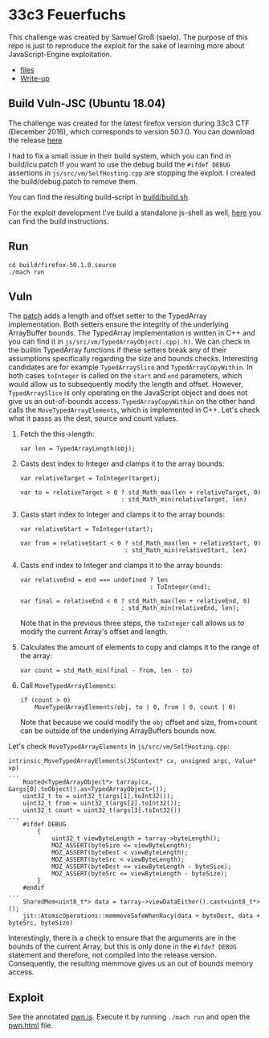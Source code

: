 33c3 Feuerfuchs
===

This challenge was created by Samuel Groß (saelo).
The purpose of this repo is just to reproduce the exploit for the sake of learning more about JavaScript-Engine exploitation.

*   [files](https://github.com/saelo/feuerfuchs)
*   [Write-up](https://bruce30262.github.io/Learning-browser-exploitation-via-33C3-CTF-feuerfuchs-challenge/)

## Build Vuln-JSC (Ubuntu 18.04)

The challenge was created for the latest firefox version during 33c3 CTF (December 2016), which corresponds to version 50.1.0.
You can download the release [here](https://ftp.mozilla.org/pub/firefox/releases/50.1.0/source/firefox-50.1.0.source.tar.xz)

I had to fix a small issue in their build system, which you can find in build/icu.patch
If you want to use the debug build the `#ifdef DEBUG` assertions in `js/src/vm/SelfHosting.cpp` are stopping the exploit.
I created the build/debug.patch to remove them.

You can find the resulting build-script in [build/build.sh](build/build.sh).

For the exploit development I've build a standalone js-shell as well, [here](https://github.com/m1ghtym0/browser-pwn#spidermonkey) you can find the build instructions.

## Run

```
cd build/firefox-50.1.0.source
./mach run
```

## Vuln

The [patch](build/feuerfuchs.patch) adds a length and offset setter to the TypedArray implementation.
Both setters ensure the integrity of the underlying ArrayBuffer bounds.
The TypedArray implementation is written in C++ and you can find it in `js/src/vm/TypedArrayObject(.cpp|.h)`.
We can check in the builtin TypedArray functions if these setters break any of their assumptions specifically regarding the size and bounds checks.
Interesting candidates are for example `TypedArraySlice` and `TypedArrayCopyWithin`.
In both cases `toInteger` is called on the `start` and `end` parameters, which would allow us to subsequently modify the length and offset.
However, `TypedArraySlice` is only operating on the JavaScript object and does not give us an out-of-bounds access.
`TypedArrayCopyWithin` on the other hand calls the `MoveTypedArrayElements`, which is implemented in C++.
Let's check what it passs as the dest, source and count values.

1. Fetch the this->length:

    ```
    var len = TypedArrayLength(obj);
    ```

2. Casts dest index to Integer and clamps it to the array bounds:

    ```
    var relativeTarget = ToInteger(target);

    var to = relativeTarget < 0 ? std_Math_max(len + relativeTarget, 0)
                                : std_Math_min(relativeTarget, len)
    ```

3. Casts start index to Integer and clamps it to the array bounds:

    ```
    var relativeStart = ToInteger(start);

    var from = relativeStart < 0 ? std_Math_max(len + relativeStart, 0)
                                 : std_Math_min(relativeStart, len)
    ```

4. Casts end index to Integer and clamps it to the array bounds:

    ```
    var relativeEnd = end === undefined ? len
                                        : ToInteger(end);

    var final = relativeEnd < 0 ? std_Math_max(len + relativeEnd, 0)
                                : std_Math_min(relativeEnd, len);
    ```                                
    Note that in the previous three steps, the `toInteger` call allows us to modify the current Array's offset and length.

5. Calculates the amount of elements to copy and clamps it to the range of the array:

    ```
    var count = std_Math_min(final - from, len - to)
    ```

6. Call `MoveTypedArrayElements`:

    ```
    if (count > 0)
        MoveTypedArrayElements(obj, to | 0, from | 0, count | 0)
    ```
    
    Note that because we could modify the `obj` offset and size, from+count can be outside of the underlying ArrayBuffers bounds now.


Let's check `MoveTypedArrayElements` in `js/src/vm/SelfHosting.cpp`:


```
intrinsic_MoveTypedArrayElements(JSContext* cx, unsigned argc, Value* vp)
...
    Rooted<TypedArrayObject*> tarray(cx, &args[0].toObject().as<TypedArrayObject>());
    uint32_t to = uint32_t(args[1].toInt32());
    uint32_t from = uint32_t(args[2].toInt32());
    uint32_t count = uint32_t(args[3].toInt32())
...
    #ifdef DEBUG
        {    
            uint32_t viewByteLength = tarray->byteLength();
            MOZ_ASSERT(byteSize <= viewByteLength);
            MOZ_ASSERT(byteDest < viewByteLength);
            MOZ_ASSERT(byteSrc < viewByteLength);
            MOZ_ASSERT(byteDest <= viewByteLength - byteSize);
            MOZ_ASSERT(byteSrc <= viewByteLength - byteSize);
        }    
    #endif
...
    SharedMem<uint8_t*> data = tarray->viewDataEither().cast<uint8_t*>();
    jit::AtomicOperations::memmoveSafeWhenRacy(data + byteDest, data + byteSrc, byteSize)
```

Interestingly, there is a check to ensure that the arguments are in the bounds of the current Array,
but this is only done in the `#ifdef DEBUG` statement and therefore, not compiled into the release version.
Consequently, the resulting memmove gives us an out of bounds memory access.

## Exploit

See the annotated [pwn.js](pwn.js).
Execute it by running `./mach run` and open the [pwn.html](pwn.html) file.



